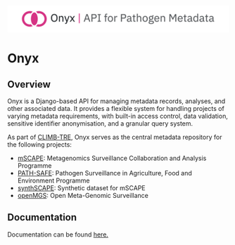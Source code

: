 ![Onyx Banner Image](images/onyx.png)

# Onyx

## Overview

Onyx is a Django-based API for managing metadata records, analyses, and other associated data. It provides a flexible system for handling projects of varying metadata requirements, with built-in access control, data validation, sensitive identifier anonymisation, and a granular query system.

As part of [CLIMB-TRE](https://climb-tre.github.io/), Onyx serves as the central metadata repository for the following projects:

- [mSCAPE](https://mscape.climb.ac.uk/): Metagenomics Surveillance Collaboration and Analysis Programme
- [PATH-SAFE](https://www.food.gov.uk/our-work/pathogen-surveillance-in-agriculture-food-and-environment-path-safe-programme): Pathogen Surveillance in Agriculture, Food and Environment Programme
- [synthSCAPE](https://climb-tre.github.io/synthscape/): Synthetic dataset for mSCAPE
- [openMGS](https://climb-tre.github.io/openmgs/): Open Meta-Genomic Surveillance

## Documentation

Documentation can be found [here.](docs)
